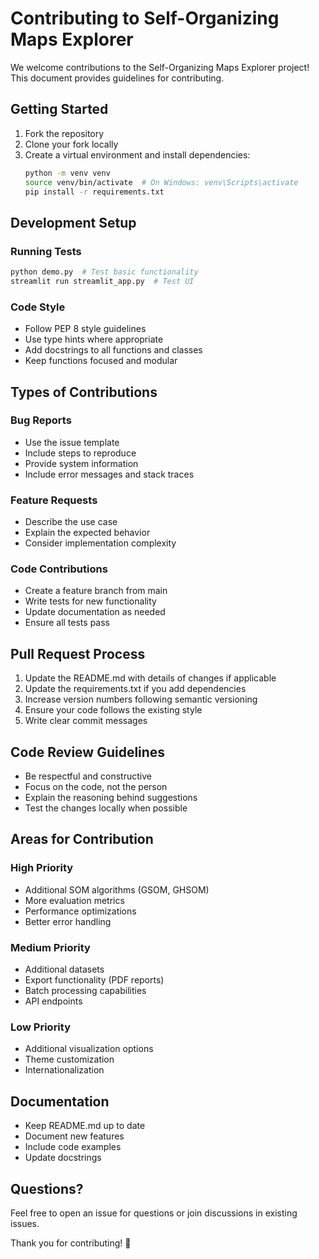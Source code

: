 # Contributing to Self-Organizing Maps Explorer

We welcome contributions to the Self-Organizing Maps Explorer project! This document provides guidelines for contributing.

## Getting Started

1. Fork the repository
2. Clone your fork locally
3. Create a virtual environment and install dependencies:
   ```bash
   python -m venv venv
   source venv/bin/activate  # On Windows: venv\Scripts\activate
   pip install -r requirements.txt
   ```

## Development Setup

### Running Tests
```bash
python demo.py  # Test basic functionality
streamlit run streamlit_app.py  # Test UI
```

### Code Style
- Follow PEP 8 style guidelines
- Use type hints where appropriate
- Add docstrings to all functions and classes
- Keep functions focused and modular

## Types of Contributions

### Bug Reports
- Use the issue template
- Include steps to reproduce
- Provide system information
- Include error messages and stack traces

### Feature Requests
- Describe the use case
- Explain the expected behavior
- Consider implementation complexity

### Code Contributions
- Create a feature branch from main
- Write tests for new functionality
- Update documentation as needed
- Ensure all tests pass

## Pull Request Process

1. Update the README.md with details of changes if applicable
2. Update the requirements.txt if you add dependencies
3. Increase version numbers following semantic versioning
4. Ensure your code follows the existing style
5. Write clear commit messages

## Code Review Guidelines

- Be respectful and constructive
- Focus on the code, not the person
- Explain the reasoning behind suggestions
- Test the changes locally when possible

## Areas for Contribution

### High Priority
- Additional SOM algorithms (GSOM, GHSOM)
- More evaluation metrics
- Performance optimizations
- Better error handling

### Medium Priority
- Additional datasets
- Export functionality (PDF reports)
- Batch processing capabilities
- API endpoints

### Low Priority
- Additional visualization options
- Theme customization
- Internationalization

## Documentation

- Keep README.md up to date
- Document new features
- Include code examples
- Update docstrings

## Questions?

Feel free to open an issue for questions or join discussions in existing issues.

Thank you for contributing! 🎉
